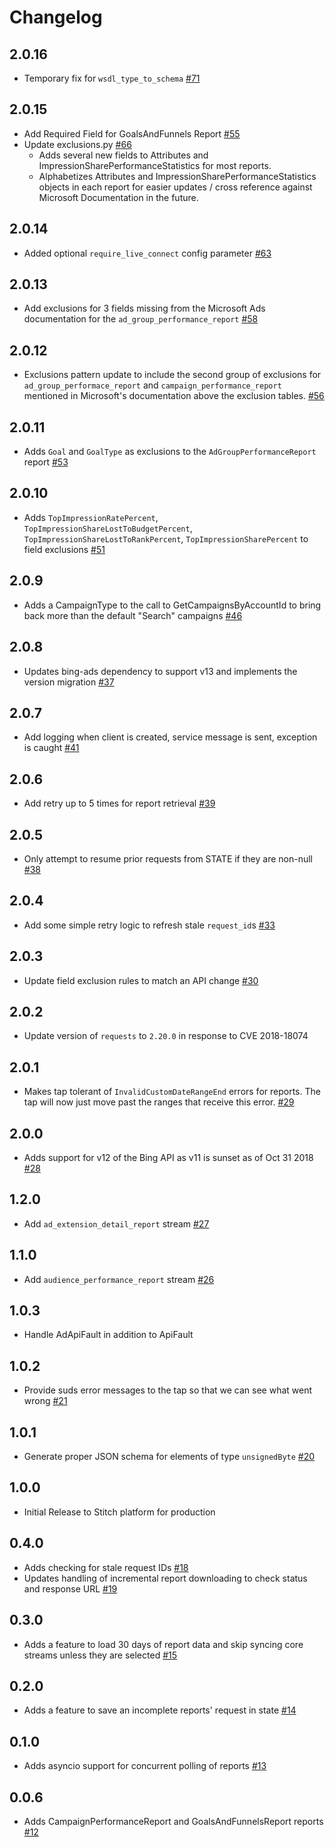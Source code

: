 # Changelog

## 2.0.16
  * Temporary fix for `wsdl_type_to_schema` [#71](https://github.com/singer-io/tap-bing-ads/pull/71)

## 2.0.15
  * Add Required Field for GoalsAndFunnels Report [#55](https://github.com/singer-io/tap-bing-ads/pull/55)
  * Update exclusions.py [#66](https://github.com/singer-io/tap-bing-ads/pull/66)
    * Adds several new fields to Attributes and ImpressionSharePerformanceStatistics for most reports.
    * Alphabetizes Attributes and ImpressionSharePerformanceStatistics objects in each report for easier updates / cross reference against Microsoft Documentation in the future.

## 2.0.14
  * Added optional `require_live_connect` config parameter [#63](https://github.com/singer-io/tap-bing-ads/pull/63)

## 2.0.13
  * Add exclusions for 3 fields missing from the Microsoft Ads documentation for the `ad_group_performance_report` [#58](https://github.com/singer-io/tap-bing-ads/pull/58)

## 2.0.12
  * Exclusions pattern update to include the second group of exclusions for `ad_group_performace_report` and `campaign_performance_report` mentioned in Microsoft's documentation above the exclusion tables. [#56](https://github.com/singer-io/tap-bing-ads/pull/56)

## 2.0.11
  * Adds `Goal` and `GoalType` as exclusions to the `AdGroupPerformanceReport` report [#53](https://github.com/singer-io/tap-bing-ads/pull/53)

## 2.0.10
  * Adds `TopImpressionRatePercent`, `TopImpressionShareLostToBudgetPercent`, `TopImpressionShareLostToRankPercent`, `TopImpressionSharePercent` to field exclusions [#51](https://github.com/singer-io/tap-bing-ads/pull/51)

## 2.0.9
  * Adds a CampaignType to the call to GetCampaignsByAccountId to bring back more than the default "Search" campaigns [#46](https://github.com/singer-io/tap-bing-ads/pull/46)

## 2.0.8
  * Updates bing-ads dependency to support v13 and implements the version migration [#37](https://github.com/singer-io/tap-bing-ads/pull/37)

## 2.0.7
  * Add logging when client is created, service message is sent, exception is caught [#41](https://github.com/singer-io/tap-bing-ads/pull/41)

## 2.0.6
  * Add retry up to 5 times for report retrieval [#39](https://github.com/singer-io/tap-bing-ads/pull/39)

## 2.0.5
  * Only attempt to resume prior requests from STATE if they are non-null [#38](https://github.com/singer-io/tap-bing-ads/pull/38/)

## 2.0.4
  * Add some simple retry logic to refresh stale `request_id`s [#33](https://github.com/singer-io/tap-bing-ads/pull/33)

## 2.0.3
  * Update field exclusion rules to match an API change [#30](https://github.com/singer-io/tap-bing-ads/pull/30)

## 2.0.2
  * Update version of `requests` to `2.20.0` in response to CVE 2018-18074

## 2.0.1
  * Makes tap tolerant of `InvalidCustomDateRangeEnd` errors for reports. The tap will now just move past the ranges that receive this error. [#29](https://github.com/singer-io/tap-bing-ads/pull/29)

## 2.0.0
  * Adds support for v12 of the Bing API as v11 is sunset as of Oct 31 2018 [#28](https://github.com/singer-io/tap-bing-ads/pull/28)

## 1.2.0
  * Add `ad_extension_detail_report` stream [#27](https://github.com/singer-io/tap-bing-ads/pull/27)

## 1.1.0
  * Add `audience_performance_report` stream [#26](https://github.com/singer-io/tap-bing-ads/pull/26)

## 1.0.3
  * Handle AdApiFault in addition to ApiFault

## 1.0.2
  * Provide suds error messages to the tap so that we can see what went wrong [#21](https://github.com/singer-io/tap-bing-ads/pull/21)

## 1.0.1
  * Generate proper JSON schema for elements of type `unsignedByte` [#20](https://github.com/singer-io/tap-bing-ads/pull/20)

## 1.0.0
  * Initial Release to Stitch platform for production

## 0.4.0
  * Adds checking for stale request IDs [#18](https://github.com/singer-io/tap-bing-ads/pull/18)
  * Updates handling of incremental report downloading to check status and response URL [#19](https://github.com/singer-io/tap-bing-ads/pull/19)

## 0.3.0
  * Adds a feature to load 30 days of report data and skip syncing core streams unless they are selected [#15](https://github.com/singer-io/tap-bing-ads/pull/15)

## 0.2.0
  * Adds a feature to save an incomplete reports' request in state [#14](https://github.com/singer-io/tap-bing-ads/pull/14)

## 0.1.0
  * Adds asyncio support for concurrent polling of reports [#13](https://github.com/singer-io/tap-bing-ads/pull/13)

## 0.0.6
  * Adds CampaignPerformanceReport and GoalsAndFunnelsReport reports [#12](https://github.com/singer-io/tap-bing-ads/pull/12)
